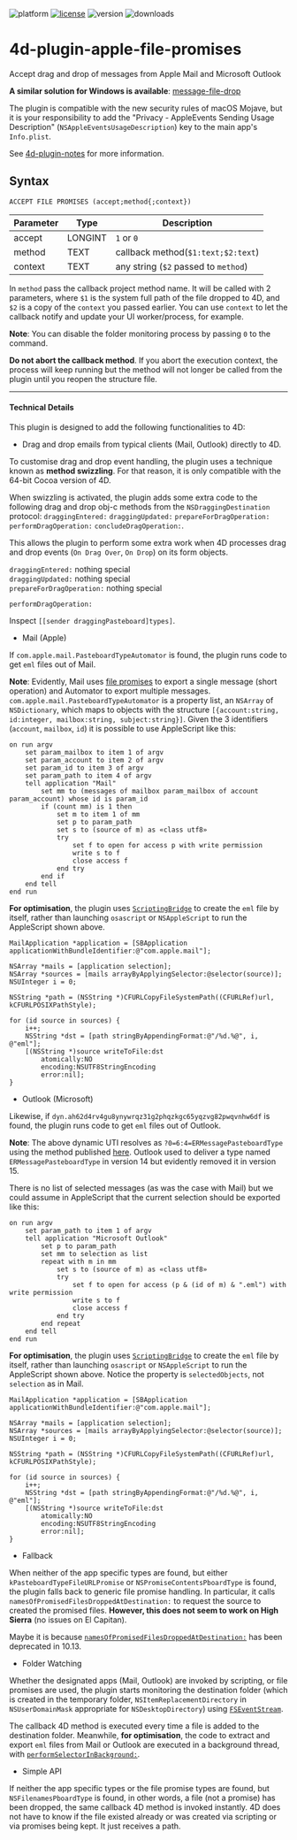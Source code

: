 ![platform](https://img.shields.io/static/v1?label=platform&message=osx-64&color=blue)
[![license](https://img.shields.io/github/license/miyako/4d-plugin-apple-file-promises)](LICENSE)
![version](https://img.shields.io/badge/version-16%2B-rebeccapurple)
![downloads](https://img.shields.io/github/downloads/miyako/4d-plugin-apple-file-promises/total)

# 4d-plugin-apple-file-promises
Accept drag and drop of messages from Apple Mail and Microsoft Outlook

**A similar solution for Windows is available**: [message-file-drop](https://github.com/miyako/4d-plugin-message-file-drop)

The plugin is compatible with the new security rules of macOS Mojave, but it is your responsibility to add the "Privacy - AppleEvents Sending Usage Description" (``NSAppleEventsUsageDescription``)  key to the main app's ``Info.plist``.

See [4d-plugin-notes](https://github.com/miyako/4d-plugin-notes) for more information.

## Syntax

```
ACCEPT FILE PROMISES (accept;method{;context})
```

Parameter|Type|Description
------------|------------|----
accept|LONGINT|``1`` or ``0``
method|TEXT|callback method(``$1:text;$2:text``)
context|TEXT|any string (``$2`` passed to ``method``)

In ``method`` pass the callback project method name. It will be called with 2 parameters, where ``$1`` is the system full path of the file dropped to 4D, and ``$2`` is a copy of the ``context`` you passed earlier. You can use ``context`` to let the callback notify and update your UI worker/process, for example.

**Note**: You can disable the folder monitoring process by passing ``0`` to the command. 

**Do not abort the callback method**. If you abort the execution context, the process will keep running but the method will not longer be called from the plugin until you reopen the structure file.

---

#### Technical Details

This plugin is designed to add the following functionalities to 4D:

* Drag and drop emails from typical clients (Mail, Outlook) directly to 4D.

To customise drag and drop event handling, the plugin uses a technique known as **method swizzling**. For that reason, it is only compatible with the 64-bit Cocoa version of 4D.

When swizzling is activated, the plugin adds some extra code to the following drag and drop obj-c methods from the ``NSDraggingDestination`` protocol: ``draggingEntered:`` ``draggingUpdated:`` ``prepareForDragOperation:`` ``performDragOperation:`` ``concludeDragOperation:``.

This allows the plugin to perform some extra work when 4D processes drag and drop events (``On Drag Over``, ``On Drop``) on its form objects.

``draggingEntered:`` nothing special  
``draggingUpdated:`` nothing special  
``prepareForDragOperation:`` nothing special  

``performDragOperation:``  

Inspect ``[[sender draggingPasteboard]types]``.  

* Mail (Apple)

If ``com.apple.mail.PasteboardTypeAutomator`` is found, the plugin runs code to get ``eml`` files out of Mail.

**Note**: Evidently, Mail uses [file promises](https://developer.apple.com/documentation/uikit/drag_and_drop/understanding_a_drag_item_as_a_promise) to export a single message (short operation) and Automator to export multiple messages. ``com.apple.mail.PasteboardTypeAutomator`` is a property list, an ``NSArray`` of ``NSDictionary``, which maps to objects with the structure ``[{account:string, id:integer, mailbox:string, subject:string}]``. Given the 3 identifiers (``account``, ``mailbox``, ``id``) it is possible to use AppleScript like this:

```applescript
on run argv
	set param_mailbox to item 1 of argv
	set param_account to item 2 of argv
	set param_id to item 3 of argv
	set param_path to item 4 of argv
	tell application "Mail"
		set mm to (messages of mailbox param_mailbox of account param_account) whose id is param_id
		if (count mm) is 1 then
			set m to item 1 of mm
			set p to param_path
			set s to (source of m) as «class utf8»
			try
				set f to open for access p with write permission
				write s to f
				close access f
			end try
		end if
	end tell
end run
```

**For optimisation**, the plugin uses [``ScriptingBridge``](https://developer.apple.com/documentation/scriptingbridge) to create the ``eml`` file by itself, rather than launching ``osascript`` or ``NSAppleScript`` to run the AppleScript shown above.

```objc
MailApplication *application = [SBApplication applicationWithBundleIdentifier:@"com.apple.mail"];

NSArray *mails = [application selection];
NSArray *sources = [mails arrayByApplyingSelector:@selector(source)];
NSUInteger i = 0;

NSString *path = (NSString *)CFURLCopyFileSystemPath((CFURLRef)url, kCFURLPOSIXPathStyle);

for (id source in sources) {
	i++;
	NSString *dst = [path stringByAppendingFormat:@"/%d.%@", i, @"eml"];
	[(NSString *)source writeToFile:dst
		atomically:NO
		encoding:NSUTF8StringEncoding
		error:nil];
}
```

* Outlook (Microsoft)

Likewise, if ``dyn.ah62d4rv4gu8ynywrqz31g2phqzkgc65yqzvg82pwqvnhw6df`` is found, the plugin runs code to get ``eml`` files out of Outlook.

**Note**: The above dynamic UTI resolves as ``?0=6:4=ERMessagePasteboardType`` using the method published [here](https://gist.github.com/jtbandes/19646e7457208ae9b1ad). Outlook used to deliver a type named ``ERMessagePasteboardType`` in version 14 but evidently removed it in version 15.

There is no list of selected messages (as was the case with Mail) but we could assume in AppleScript that the current selection should be exported like this:

```applescript
on run argv
	set param_path to item 1 of argv
	tell application "Microsoft Outlook"
		set p to param_path
		set mm to selection as list
		repeat with m in mm
			set s to (source of m) as «class utf8»
			try
				set f to open for access (p & (id of m) & ".eml") with write permission
				write s to f
				close access f
			end try
		end repeat
	end tell
end run
``` 

**For optimisation**, the plugin uses [``ScriptingBridge``](https://developer.apple.com/documentation/scriptingbridge) to create the ``eml`` file by itself, rather than launching ``osascript`` or ``NSAppleScript`` to run the AppleScript shown above. Notice the property is ``selectedObjects``, not ``selection`` as in Mail.

```objc
MailApplication *application = [SBApplication applicationWithBundleIdentifier:@"com.apple.mail"];
		
NSArray *mails = [application selection];
NSArray *sources = [mails arrayByApplyingSelector:@selector(source)];
NSUInteger i = 0;

NSString *path = (NSString *)CFURLCopyFileSystemPath((CFURLRef)url, kCFURLPOSIXPathStyle);

for (id source in sources) {
	i++;
	NSString *dst = [path stringByAppendingFormat:@"/%d.%@", i, @"eml"];
	[(NSString *)source writeToFile:dst
		atomically:NO
		encoding:NSUTF8StringEncoding
		error:nil];
}
```

* Fallback

When neither of the app specific types are found, but either ``kPasteboardTypeFileURLPromise`` or ``NSPromiseContentsPboardType`` is found, the plugin falls back to generic file promise handling. In particular, it calls ``namesOfPromisedFilesDroppedAtDestination:`` to request the source to created the promised files. **However, this does not seem to work on High Sierra** (no issues on El Capitan). 

Maybe it is because [``namesOfPromisedFilesDroppedAtDestination:``](https://developer.apple.com/documentation/appkit/nsdragginginfo/1415980-namesofpromisedfilesdroppedatdes) has been deprecated in 10.13. 

* Folder Watching

Whether the designated apps (Mail, Outlook) are invoked by scripting, or file promises are used, the plugin starts monitoring the destination folder (which is created in the temporary folder, ``NSItemReplacementDirectory`` in ``NSUserDomainMask`` appropriate for ``NSDesktopDirectory``) using [``FSEventStream``](https://developer.apple.com/library/content/documentation/Darwin/Conceptual/FSEvents_ProgGuide/UsingtheFSEventsFramework/UsingtheFSEventsFramework.html).

The callback 4D method is executed every time a file is added to the destination folder. Meanwhile, **for optimisation**, the code to extract and export ``eml`` files from Mail or Outlook are executed in a background thread, with [``performSelectorInBackground:``](https://developer.apple.com/documentation/objectivec/nsobject/1412390-performselectorinbackground?language=objc).  

* Simple API

If neither the app specific types or the file promise types are found, but ``NSFilenamesPboardType`` is found, in other words, a file (not a promise) has been dropped, the same callback 4D method is invoked instantly. 4D does not have to know if the file existed already or was created via scripting or via promises being kept. It just receives a path.

